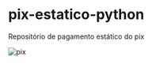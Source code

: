 # pix-estatico-python

Repositório de pagamento estático do pix

![pix](https://user-images.githubusercontent.com/74544940/106058108-8e7d3880-60cf-11eb-84e5-f8c5abd3a8ad.png)

